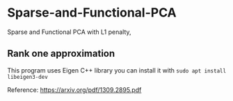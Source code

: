 # Sparse-and-Functional-PCA
Sparse and Functional PCA with L1 penalty,

## Rank one approximation
This program uses Eigen C++ library you can install it with
` sudo apt install libeigen3-dev `


Reference: https://arxiv.org/pdf/1309.2895.pdf
